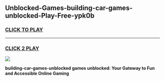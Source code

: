 
## Unblocked-Games-building-car-games-unblocked-Play-Free-ypk0b
<h3>
<a href="https://premium76.site?title=building-car-games-unblocked&ref=09A">CLICK TO PLAY</a></h3>
<hr>

<h3>
<a href="https://premium76.site?title=building-car-games-unblocked&ref=09A">CLICK 2 PLAY</a>
  
</h3>

<a href="https://premium76.site?title=building-car-games-unblocked&ref=09A"><img src="https://clearcache.store/games.png"></a>


**building-car-games-unblocked games unblocked: Your Gateway to Fun and Accessible Online Gaming**
